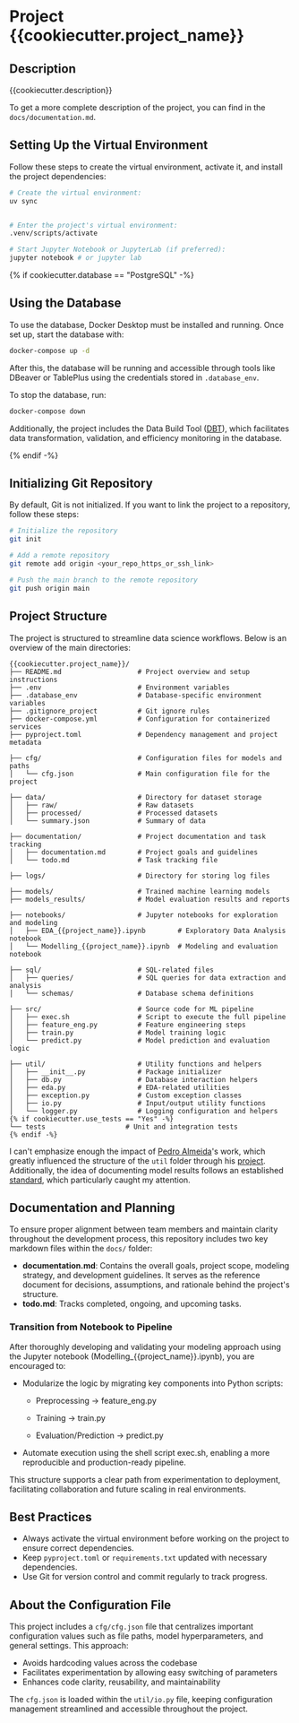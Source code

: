 # Project {{cookiecutter.project_name}}

## Description

{{cookiecutter.description}}

To get a more complete description of the project, you can find in the `docs/documentation.md`.

## Setting Up the Virtual Environment

Follow these steps to create the virtual environment, activate it, and install the project dependencies:

```bash
# Create the virtual environment:
uv sync


# Enter the project's virtual environment:
.venv/scripts/activate

# Start Jupyter Notebook or JupyterLab (if preferred):
jupyter notebook # or jupyter lab
```

{% if cookiecutter.database == "PostgreSQL" -%}

## Using the Database

To use the database, Docker Desktop must be installed and running. Once set up, start the database with:

```bash
docker-compose up -d
```

After this, the database will be running and accessible through tools like DBeaver or TablePlus using the credentials stored in `.database_env`.

To stop the database, run:

```bash
docker-compose down
```

Additionally, the project includes the Data Build Tool ([DBT](https://docs.getdbt.com/docs/introduction)), which facilitates data transformation, validation, and efficiency monitoring in the database.

{% endif -%}

## Initializing Git Repository

By default, Git is not initialized. If you want to link the project to a repository, follow these steps:

```bash
# Initialize the repository
git init

# Add a remote repository
git remote add origin <your_repo_https_or_ssh_link>

# Push the main branch to the remote repository
git push origin main
```

## Project Structure

The project is structured to streamline data science workflows. Below is an overview of the main directories:

```
{{cookiecutter.project_name}}/
├── README.md                   # Project overview and setup instructions
├── .env                        # Environment variables
├── .database_env               # Database-specific environment variables
├── .gitignore_project          # Git ignore rules
├── docker-compose.yml          # Configuration for containerized services
├── pyproject.toml              # Dependency management and project metadata

├── cfg/                        # Configuration files for models and paths
│   └── cfg.json                # Main configuration file for the project

├── data/                       # Directory for dataset storage
│   ├── raw/                    # Raw datasets
│   ├── processed/              # Processed datasets
│   └── summary.json            # Summary of data

├── documentation/              # Project documentation and task tracking
│   ├── documentation.md        # Project goals and guidelines
│   └── todo.md                 # Task tracking file

├── logs/                       # Directory for storing log files

├── models/                     # Trained machine learning models
├── models_results/             # Model evaluation results and reports

├── notebooks/                  # Jupyter notebooks for exploration and modeling
│   ├── EDA_{{project_name}}.ipynb        # Exploratory Data Analysis notebook
│   └── Modelling_{{project_name}}.ipynb  # Modeling and evaluation notebook

├── sql/                        # SQL-related files
│   ├── queries/                # SQL queries for data extraction and analysis
│   └── schemas/                # Database schema definitions

├── src/                        # Source code for ML pipeline
│   ├── exec.sh                 # Script to execute the full pipeline
│   ├── feature_eng.py          # Feature engineering steps
│   ├── train.py                # Model training logic
│   └── predict.py              # Model prediction and evaluation logic

├── util/                       # Utility functions and helpers
│   ├── __init__.py             # Package initializer
│   ├── db.py                   # Database interaction helpers
│   ├── eda.py                  # EDA-related utilities
│   ├── exception.py            # Custom exception classes
│   ├── io.py                   # Input/output utility functions
│   └── logger.py               # Logging configuration and helpers
{% if cookiecutter.use_tests == "Yes" -%}
└── tests                    # Unit and integration tests
{% endif -%}
```


I can't emphasize enough the impact of [Pedro Almeida](https://github.com/allmeidaapedro)'s work, which greatly influenced the structure of the `util` folder through his [project](https://github.com/allmeidaapedro/Churn-Prediction-Credit-Card). Additionally, the idea of documenting model results follows an established [standard](https://arxiv.org/pdf/1810.03993), which particularly caught my attention.  


## Documentation and Planning

To ensure proper alignment between team members and maintain clarity throughout the development process, this repository includes two key markdown files within the `docs/` folder:

* **documentation.md**: Contains the overall goals, project scope, modeling strategy, and development guidelines. It serves as the reference document for decisions, assumptions, and rationale behind the project's structure.
* **todo.md**: Tracks completed, ongoing, and upcoming tasks.

### Transition from Notebook to Pipeline

After thoroughly developing and validating your modeling approach using the Jupyter notebook (Modelling_{{project_name}}.ipynb), you are encouraged to:

 * Modularize the logic by migrating key components into Python scripts:

    * Preprocessing → feature_eng.py

    * Training → train.py

    * Evaluation/Prediction → predict.py

* Automate execution using the shell script exec.sh, enabling a more reproducible and production-ready pipeline.

This structure supports a clear path from experimentation to deployment, facilitating collaboration and future scaling in real environments.

## Best Practices

- Always activate the virtual environment before working on the project to ensure correct dependencies.
- Keep `pyproject.toml` or `requirements.txt` updated with necessary dependencies.
- Use Git for version control and commit regularly to track progress.


## About the Configuration File

This project includes a `cfg/cfg.json` file that centralizes important configuration values such as file paths, model hyperparameters, and general settings. This approach:

* Avoids hardcoding values across the codebase
* Facilitates experimentation by allowing easy switching of parameters
* Enhances code clarity, reusability, and maintainability

The `cfg.json` is loaded within the `util/io.py` file, keeping configuration management streamlined and accessible throughout the project.